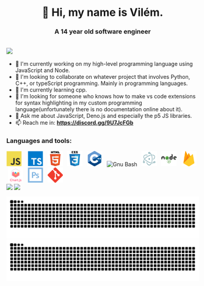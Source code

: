 <h1 align="center">👋 Hi, my name is Vilém.</h1>
<h3 align="center">A 14 year old software engineer</h3>

<!--profile views counter-->
<div id="header">
  <img src="https://komarev.com/ghpvc/?username=viliRocha&style=for-the-badge&color=blue" alt=""/>
</div>

<!--![trophy](https://github-profile-trophy.vercel.app/?username=viliRocha&title=Stars,Followers,Commits,Repositories,MultipleLang,PullRequest,Issues,Experience)-->

<!--GitHub trophies and theme synchronization with OS-->
<picture>
  <source
    srcset="https://github-profile-trophy.vercel.app/?username=viliRocha&title=Stars&title=Followers&title=Commits&title=Repositories&title=MultipleLang&title=PullRequest&title=Issues&title=Experience&theme=onedark"
    media="(prefers-color-scheme: dark)"
  />
  <source
    srcset="https://github-profile-trophy.vercel.app/?username=viliRocha&title=Stars&title=Followers&title=Commits&title=Repositories&title=MultipleLang&title=PullRequest&title=Issues&title=Experience"
  />
  <img src="https://github-profile-trophy.vercel.app/?username=viliRocha&title=Stars&title=Followers&title=Commits&title=Repositories&title=MultipleLang&title=PullRequest&title=Issues&title=Experience&theme=onedark" />
</picture>

- 🔭 I'm currently working on my high-level programming language using JavaScript and Node.
- 👯 I'm looking to collaborate on whatever project that involves Python, C++, or typeScript programming. Mainly in programming languages.
- 🌱 I'm currently learning cpp.
- 🤔 I'm looking for someone who knows how to make vs code extensions for syntax highlighting in my custom programming language(unfortunately there is no documentation online about it).
- 💬 Ask me about JavaScript, Deno.js and especially the p5 JS libraries.
- 📫 Reach me in: **https://discord.gg/9U7JcFGb**

<h3 align="left">Languages and tools: </h3>
<div align="left">
  <img src="https://raw.githubusercontent.com/teamedwardforever/Readme-Generator/71f25dd8b98329b168142a6b782a107b75eab178/svg/Skills/Languages/javascript-original.svg" alt="Javascript" width="40" height="40"/>‎‎ ‎ ‎ ‎ ‎<img     src="https://raw.githubusercontent.com/teamedwardforever/Readme-Generator/71f25dd8b98329b168142a6b782a107b75eab178/svg/Skills/Languages/typescript-original.svg" alt="Typescript" width="40" height="40"/>‎ ‎ ‎ ‎<img src="https://raw.githubusercontent.com/devicons/devicon/master/icons/html5/html5-original-wordmark.svg" alt="HTML" width="40" height="40"/>‎ ‎ ‎ ‎<img src="https://raw.githubusercontent.com/devicons/devicon/master/icons/css3/css3-original-wordmark.svg" alt="Css" width="40" height="40"/>‎ ‎ ‎ ‎<img src="https://raw.githubusercontent.com/devicons/devicon/master/icons/cplusplus/cplusplus-original.svg" alt="CPP" width="40" height="40"/>‎ ‎ ‎ ‎<img src="https://upload.wikimedia.org/wikipedia/commons/4/4b/Bash_Logo_Colored.svg" alt="Gnu Bash" width="40" height="40"/>   ‎  ‎ <img src="https://raw.githubusercontent.com/teamedwardforever/Readme-Generator/71f25dd8b98329b168142a6b782a107b75eab178/svg/Skills/Framework/electron-original.svg" alt="Electron" width="40" height="40"/> ‎    ‎ <img src="https://raw.githubusercontent.com/devicons/devicon/master/icons/nodejs/nodejs-original-wordmark.svg" alt="NodeJs" width="40" height="40"/>‎ ‎ ‎ ‎<img src="https://raw.githubusercontent.com/teamedwardforever/Readme-Generator/71f25dd8b98329b168142a6b782a107b75eab178/svg/Skills/BackendService/firebase-icon.svg" alt="Firebase" height="40" style="margin-right: 10;" width="40"/>‎ ‎ ‎ ‎<img src="https://raw.githubusercontent.com/teamedwardforever/Readme-Generator/71f25dd8b98329b168142a6b782a107b75eab178/svg/Skills/Visualization/logo-title.svg" alt="Chart Js" width="40" height="40"/>‎ ‎ ‎ ‎<img src="https://raw.githubusercontent.com/teamedwardforever/Readme-Generator/71f25dd8b98329b168142a6b782a107b75eab178/svg/Skills/Software/photoshop-line.svg" alt="Photoshop" width="40" height="40"/>‎ ‎ ‎ ‎<img src="https://raw.githubusercontent.com/teamedwardforever/Readme-Generator/71f25dd8b98329b168142a6b782a107b75eab178/svg/Skills/Other/git-scm-icon.svg" alt="Git" width="40" height="40"/>
</div>

<!--GitHub stats  and theme synchronization with OS-->
<picture>
  <source
    srcset="https://github-readme-stats.vercel.app/api?username=viliRocha&hide_border=true&theme=github_dark&hide=contribs&show_icons=true"
    media="(prefers-color-scheme: dark)"
  />
  <source
    srcset="https://github-readme-stats.vercel.app/api?username=viliRocha&hide_border=true&hide=contribs&show_icons=true"
    media="(prefers-color-scheme: light), (prefers-color-scheme: no-preference)"
  />
  <img src="https://github-readme-stats.vercel.app/api?username=viliRocha&hide_border=true&theme=github_dark&hide=contribs&show_icons=true" />
</picture>

<!--top programming languages used and theme synchronization with OS-->
<picture>
  <source
    srcset="https://github-readme-stats.vercel.app/api/top-langs/?username=viliRocha&hide_border=true&theme=github_dark&layout=compact"
    media="(prefers-color-scheme: dark)"
  />
  <source
  srcset="https://github-readme-stats.vercel.app/api/top-langs/?username=viliRocha&hide_border=true&layout=compact"
    media="(prefers-color-scheme: light), (prefers-color-scheme: no-preference)"
  />
  <img src="https://github-readme-stats.vercel.app/api/top-langs/?username=viliRocha&hide_border=true&theme=github_dark&layout=compact" />
</picture>

![github contribution grid snake animation](https://raw.githubusercontent.com/viliRocha/viliRocha/output/github-contribution-grid-snake-dark.svg#gh-dark-mode-only)
![github contribution grid snake animation](https://raw.githubusercontent.com/viliRocha/viliRocha/output/github-contribution-grid-snake.svg#gh-light-mode-only)
